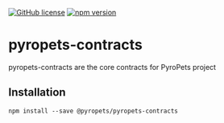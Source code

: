 [![GitHub license](https://img.shields.io/github/license/PyroPets/pyropets-contracts)](https://github.com/PyroPets/pyropets-contracts/blob/main/LICENSE.md) [![npm version](https://badge.fury.io/js/@pyropets%2Fpyropets-contracts.svg)](https://badge.fury.io/js/@pyropets%2Fpyropets-contracts)

# pyropets-contracts

pyropets-contracts are the core contracts for PyroPets project

## Installation

`npm install --save @pyropets/pyropets-contracts`
